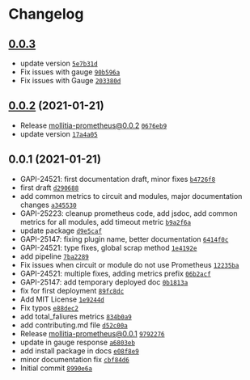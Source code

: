 # Changelog

## [0.0.3](https://github.com/genesys/mollitia-prometheus/compare/0.0.2...0.0.3)

- update version [`5e7b31d`](https://github.com/genesys/mollitia-prometheus/commit/5e7b31df317d50bd90ae697460aa1f4600f120fd)
- Fix issues with gauge [`90b596a`](https://github.com/genesys/mollitia-prometheus/commit/90b596ade29603fa4caec0095307bf424407311b)
- Fix issues with Gauge [`203380d`](https://github.com/genesys/mollitia-prometheus/commit/203380d1faaabba91c0df29cf59d77bcaed3e6cb)

## [0.0.2](https://github.com/genesys/mollitia-prometheus/compare/0.0.1...0.0.2) (2021-01-21)

- Release mollitia-prometheus@0.0.2 [`0676eb9`](https://github.com/genesys/mollitia-prometheus/commit/0676eb964f074a8ec380b57ee426476abe5b5c45)
- update version [`17a4a05`](https://github.com/genesys/mollitia-prometheus/commit/17a4a058e9150da1334829d5b8a5a0a4a87dc921)

## 0.0.1 (2021-01-21)

- GAPI-24521: first documentation draft, minor fixes [`b4726f8`](https://github.com/genesys/mollitia-prometheus/commit/b4726f8485c40922e6166164727d0f244af41a41)
- first draft [`d290688`](https://github.com/genesys/mollitia-prometheus/commit/d290688b7ed091ec070797cf2ec54c6c36a6417f)
- add common metrics to circuit and modules, major documentation changes [`a345530`](https://github.com/genesys/mollitia-prometheus/commit/a34553047bc36edc660667926f2d4755c7207f0e)
- GAPI-25223: cleanup prometheus code, add jsdoc, add common metrics for all modules, add timeout metric [`b9a2f6a`](https://github.com/genesys/mollitia-prometheus/commit/b9a2f6a62732e88ce7e5dbf9e8d513e7ef6648e4)
- update package [`d9e5caf`](https://github.com/genesys/mollitia-prometheus/commit/d9e5caf0ec69a360da8a4c5e199eda5e2356f374)
- GAPI-25147: fixing plugin name, better documentation [`6414f0c`](https://github.com/genesys/mollitia-prometheus/commit/6414f0c635bd81e245dfb25d9e5e23c9e6071f9f)
- GAPI-24521: type fixes, global scrap method [`1e4192e`](https://github.com/genesys/mollitia-prometheus/commit/1e4192e12c153e2ea05a23f3a7ae9bc1d8b6a286)
- add pipeline [`7ba2289`](https://github.com/genesys/mollitia-prometheus/commit/7ba2289277dad209d8b1c6e3421c5e549f928c16)
- Fix issues when circuit or module do not use Prometheus [`12235ba`](https://github.com/genesys/mollitia-prometheus/commit/12235ba8e24a486872cd37a250537eeaf9cb393d)
- GAPI-24521: multiple fixes, adding metrics prefix [`06b2acf`](https://github.com/genesys/mollitia-prometheus/commit/06b2acf74b30336d11a752746ab8e2064ecb63f2)
- GAPI-25147: add temporary deployed doc [`0b1813a`](https://github.com/genesys/mollitia-prometheus/commit/0b1813aec89f9eb8baca9543666248bdec893d76)
- fix for first deployment [`89fc8dc`](https://github.com/genesys/mollitia-prometheus/commit/89fc8dccfaeb52e8fa79ed4a204c6c31894222de)
- Add MIT License [`1e9244d`](https://github.com/genesys/mollitia-prometheus/commit/1e9244d78cce6f80fbe54951fed9ecf7ef2d9fa3)
- Fix typos [`e88dec2`](https://github.com/genesys/mollitia-prometheus/commit/e88dec21ef4dc42fa997a7b9c8c0bbd1b265f45a)
- add total_faliures metrics [`834b0a9`](https://github.com/genesys/mollitia-prometheus/commit/834b0a9ddf2600af5d50aee8512d47c8735d4ab1)
- add contributing.md file [`d52c00a`](https://github.com/genesys/mollitia-prometheus/commit/d52c00a708087d4ac2914a38da68e9ff3fe074f6)
- Release mollitia-prometheus@0.0.1 [`9792276`](https://github.com/genesys/mollitia-prometheus/commit/9792276d2794733d1b2eb6ccfbb6e6d67e6ff29a)
- update in gauge response [`a6803eb`](https://github.com/genesys/mollitia-prometheus/commit/a6803eb3c91f970ebf631fc14080034f8943b618)
- add install package in docs [`e08f8e9`](https://github.com/genesys/mollitia-prometheus/commit/e08f8e9f1dc47e84c9629b29c7517ebe70c0e4c3)
- minor documentation fix [`cbf84d6`](https://github.com/genesys/mollitia-prometheus/commit/cbf84d644a7fa75b3d74ccb00a3e6b4a1f0f7056)
- Initial commit [`8990e6a`](https://github.com/genesys/mollitia-prometheus/commit/8990e6a61af1aafa2fa9d0cadc821008065542f6)
